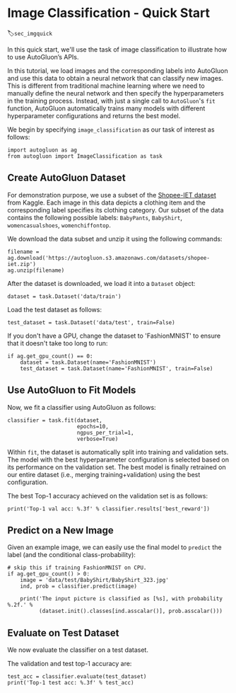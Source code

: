 # Image Classification - Quick Start
:label:`sec_imgquick`

In this quick start, we'll use the task of image classification to illustrate how to use AutoGluon’s APIs. 

In this tutorial, we load images and the corresponding labels into AutoGluon and use this data to obtain a neural network that can classify new images. This is different from traditional machine learning where we need to manually define the neural network and then specify the hyperparameters in the training process. Instead, with just a single call to `AutoGluon`'s `fit` function, AutoGluon automatically trains many models with different hyperparameter configurations and returns the best model.

We begin by specifying `image_classification` as our task of interest as follows:

```{.python .input}
import autogluon as ag
from autogluon import ImageClassification as task
```

## Create AutoGluon Dataset

For demonstration purpose, we use a subset of the [Shopee-IET dataset](https://www.kaggle.com/c/shopee-iet-machine-learning-competition/data) from Kaggle.
Each image in this data depicts a clothing item and the corresponding label specifies its clothing category.
Our subset of the data contains the following possible labels: `BabyPants`, `BabyShirt`, `womencasualshoes`, `womenchiffontop`.

We download the data subset and unzip it using the following commands:

```{.python .input}
filename = ag.download('https://autogluon.s3.amazonaws.com/datasets/shopee-iet.zip')
ag.unzip(filename)
```

After the dataset is downloaded, we load it into a `Dataset` object: 

```{.python .input}
dataset = task.Dataset('data/train')
```

Load the test dataset as follows:

```{.python .input}
test_dataset = task.Dataset('data/test', train=False)
```

If you don't have a GPU, change the dataset to 'FashionMNIST' to ensure that it doesn't take too long to run:

```{.python .input}
if ag.get_gpu_count() == 0:
    dataset = task.Dataset(name='FashionMNIST')
    test_dataset = task.Dataset(name='FashionMNIST', train=False)
```

## Use AutoGluon to Fit Models

Now, we fit a classifier using AutoGluon as follows:

```{.python .input}
classifier = task.fit(dataset,
                      epochs=10,
                      ngpus_per_trial=1,
                      verbose=True)
```

Within `fit`, the dataset is automatically split into training and validation sets.
The model with the best hyperparameter configuration is selected based on its performance on the validation set.
The best model is finally retrained on our entire dataset (i.e., merging training+validation) using the best configuration.

The best Top-1 accuracy achieved on the validation set is as follows:

```{.python .input}
print('Top-1 val acc: %.3f' % classifier.results['best_reward'])
```

## Predict on a New Image

Given an example image, we can easily use the final model to `predict` the label (and the conditional class-probability):

```{.python .input}
# skip this if training FashionMNIST on CPU.
if ag.get_gpu_count() > 0:
    image = 'data/test/BabyShirt/BabyShirt_323.jpg'
    ind, prob = classifier.predict(image)

    print('The input picture is classified as [%s], with probability %.2f.' %
          (dataset.init().classes[ind.asscalar()], prob.asscalar()))
```

## Evaluate on Test Dataset

We now evaluate the classifier on a test dataset.


The validation and test top-1 accuracy are:

```{.python .input}
test_acc = classifier.evaluate(test_dataset)
print('Top-1 test acc: %.3f' % test_acc)
```
